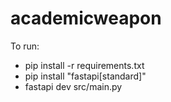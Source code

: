 # academicweapon

To run:

- pip install -r requirements.txt
- pip install "fastapi[standard]"
- fastapi dev src/main.py